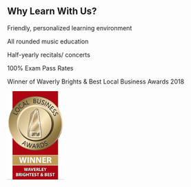 ## Why Learn With Us?

Friendly, personalized learning environment

All rounded music education

Half-yearly recitals/ concerts

100% Exam Pass Rates 

Winner of Waverly Brights & Best Local Business Awards 2018

<img src="images/Screen-Shot-2018-11-22-at-1.56.31-pm-658x1024.png" alt="businessaward" width="132" height="205">
